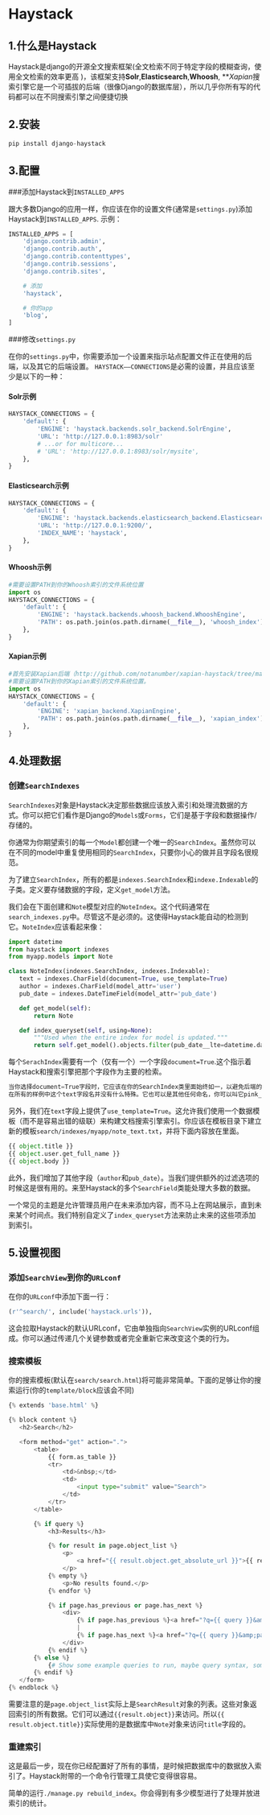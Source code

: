 # Haystack

## 1.什么是Haystack

Haystack是django的开源全文搜索框架(全文检索不同于特定字段的模糊查询，使用全文检索的效率更高 )，该框架支持**Solr**,**Elasticsearch**,**Whoosh**, ***Xapian*搜索引擎它是一个可插拔的后端（很像Django的数据库层），所以几乎你所有写的代码都可以在不同搜索引擎之间便捷切换

## 2.安装

```python
pip install django-haystack
```

## 3.配置

###添加Haystack到`INSTALLED_APPS`

跟大多数Django的应用一样，你应该在你的设置文件(通常是`settings.py`)添加Haystack到`INSTALLED_APPS`.  示例： 

```python
INSTALLED_APPS = [
    'django.contrib.admin',
    'django.contrib.auth',
    'django.contrib.contenttypes',
    'django.contrib.sessions',
    'django.contrib.sites',

    # 添加
    'haystack',

    # 你的app
    'blog',
]
```

###修改`settings.py`

在你的`settings.py`中，你需要添加一个设置来指示站点配置文件正在使用的后端，以及其它的后端设置。  `HAYSTACK——CONNECTIONS`是必需的设置，并且应该至少是以下的一种： 

#### Solr示例

```python
HAYSTACK_CONNECTIONS = {
    'default': {
        'ENGINE': 'haystack.backends.solr_backend.SolrEngine',
        'URL': 'http://127.0.0.1:8983/solr'
        # ...or for multicore...
        # 'URL': 'http://127.0.0.1:8983/solr/mysite',
    },
}
```

#### Elasticsearch示例

```python
HAYSTACK_CONNECTIONS = {
    'default': {
        'ENGINE': 'haystack.backends.elasticsearch_backend.ElasticsearchSearchEngine',
        'URL': 'http://127.0.0.1:9200/',
        'INDEX_NAME': 'haystack',
    },
}
```

#### Whoosh示例

```python
#需要设置PATH到你的Whoosh索引的文件系统位置
import os
HAYSTACK_CONNECTIONS = {
    'default': {
        'ENGINE': 'haystack.backends.whoosh_backend.WhooshEngine',
        'PATH': os.path.join(os.path.dirname(__file__), 'whoosh_index'),
    },
}
```

#### Xapian示例

```python
#首先安装Xapian后端（http://github.com/notanumber/xapian-haystack/tree/master）
#需要设置PATH到你的Xapian索引的文件系统位置。
import os
HAYSTACK_CONNECTIONS = {
    'default': {
        'ENGINE': 'xapian_backend.XapianEngine',
        'PATH': os.path.join(os.path.dirname(__file__), 'xapian_index'),
    },
}
```

## 4.处理数据

### 创建`SearchIndexes` 

`SearchIndexes`对象是Haystack决定那些数据应该放入索引和处理流数据的方式。你可以把它们看作是Django的`Models`或`Forms`，它们是基于字段和数据操作/存储的。

你通常为你期望索引的每一个`Model`都创建一个唯一的`SearchIndex`。虽然你可以在不同的model中重复使用相同的`SearchIndex`，只要你小心的做并且字段名很规范。

为了建立`SearchIndex`，所有的都是`indexes.SearchIndex`和`indexe.Indexable`的子类。定义要存储数据的字段，定义`get_model`方法。

我们会在下面创建和`Note`模型对应的`NoteIndex`。这个代码通常在`search_indexes.py`中。尽管这不是必须的。这使得Haystack能自动的检测到它。`NoteIndex`应该看起来像：

 ```python
import datetime
from haystack import indexes
from myapp.models import Note

class NoteIndex(indexes.SearchIndex, indexes.Indexable):
    text = indexes.CharField(document=True, use_template=True)
    author = indexes.CharField(model_attr='user')
    pub_date = indexes.DateTimeField(model_attr='pub_date')

    def get_model(self):
        return Note

    def index_queryset(self, using=None):
        """Used when the entire index for model is updated."""
        return self.get_model().objects.filter(pub_date__lte=datetime.datetime.now())
 ```

每个`SerachIndex`需要有一个（仅有一个）一个字段`document=True`.这个指示着Haystack和搜索引擎把那个字段作为主要的检索。 

```python
当你选择document=True字段时，它应该在你的SearchIndex类里面始终如一，以避免后端的混淆。一个便捷的命名是text。
在所有的样例中这个text字段名并没有什么特殊。它也可以是其他任何命名，你可以叫它pink_polka_dot也是没有关系的。只是简单便利的交做text。
```

另外，我们在`text`字段上提供了`use_template=True`。这允许我们使用一个数据模板（而不是容易出错的级联）来构建文档搜索引擎索引。你应该在模板目录下建立新的模板`search/indexes/myapp/note_text.txt`，并将下面内容放在里面。 

 ```python
{{ object.title }}
{{ object.user.get_full_name }}
{{ object.body }}
 ```

此外，我们增加了其他字段（`author`和`pub_date`）。当我们提供额外的过滤选项的时候这是很有用的。来至Haystack的多个`SearchField`类能处理大多数的数据。

一个常见的主题是允许管理员用户在未来添加内容，而不马上在网站展示，直到未来某个时间点。我们特别自定义了`index_queryset`方法来防止未来的这些项添加到索引。

## 5.设置视图

### 添加`SearchView`到你的`URLconf` 

在你的`URLconf`中添加下面一行：

 ```python
(r'^search/', include('haystack.urls')),
 ```

这会拉取Haystack的默认URLconf，它由单独指向`SearchView`实例的URLconf组成。你可以通过传递几个关键参数或者完全重新它来改变这个类的行为。

### 搜索模板

你的搜索模板(默认在`search/search.html`)将可能非常简单。下面的足够让你的搜索运行(你的`template/block`应该会不同)

 ```python
{% extends 'base.html' %}

{% block content %}
    <h2>Search</h2>

    <form method="get" action=".">
        <table>
            {{ form.as_table }}
            <tr>
                <td>&nbsp;</td>
                <td>
                    <input type="submit" value="Search">
                </td>
            </tr>
        </table>

        {% if query %}
            <h3>Results</h3>

            {% for result in page.object_list %}
                <p>
                    <a href="{{ result.object.get_absolute_url }}">{{ result.object.title }}</a>
                </p>
            {% empty %}
                <p>No results found.</p>
            {% endfor %}

            {% if page.has_previous or page.has_next %}
                <div>
                    {% if page.has_previous %}<a href="?q={{ query }}&amp;page={{ page.previous_page_number }}">{% endif %}&laquo; Previous{% if page.has_previous %}</a>{% endif %}
                    |
                    {% if page.has_next %}<a href="?q={{ query }}&amp;page={{ page.next_page_number }}">{% endif %}Next &raquo;{% if page.has_next %}</a>{% endif %}
                </div>
            {% endif %}
        {% else %}
            {# Show some example queries to run, maybe query syntax, something else? #}
        {% endif %}
    </form>
{% endblock %}
 ```

需要注意的是`page.object_list`实际上是`SearchResult`对象的列表。这些对象返回索引的所有数据。它们可以通过`{{result.object}}`来访问。所以`{{ result.object.title}}`实际使用的是数据库中`Note`对象来访问`title`字段的。 

### 重建索引

这是最后一步，现在你已经配置好了所有的事情，是时候把数据库中的数据放入索引了。Haystack附带的一个命令行管理工具使它变得很容易。

简单的运行`./manage.py rebuild_index`。你会得到有多少模型进行了处理并放进索引的统计。

 

 

 

 

 

 



 

 

 

 

 